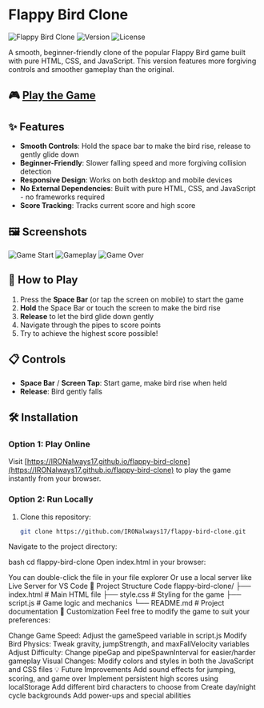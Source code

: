 # Flappy Bird Clone

![Flappy Bird Clone](https://img.shields.io/badge/Game-Flappy%20Bird%20Clone-brightgreen)
![Version](https://img.shields.io/badge/Version-1.0-blue)
![License](https://img.shields.io/badge/License-MIT-green)

A smooth, beginner-friendly clone of the popular Flappy Bird game built with pure HTML, CSS, and JavaScript. This version features more forgiving controls and smoother gameplay than the original.

## 🎮 [Play the Game](https://IRONalways17.github.io/flappy-bird-clone)

## ✨ Features

- **Smooth Controls**: Hold the space bar to make the bird rise, release to gently glide down
- **Beginner-Friendly**: Slower falling speed and more forgiving collision detection
- **Responsive Design**: Works on both desktop and mobile devices
- **No External Dependencies**: Built with pure HTML, CSS, and JavaScript - no frameworks required
- **Score Tracking**: Tracks current score and high score

## 🖼️ Screenshots

![Game Start](https://via.placeholder.com/400x300.png?text=Flappy+Bird+Start+Screen)
![Gameplay](https://via.placeholder.com/400x300.png?text=Flappy+Bird+Gameplay)
![Game Over](https://via.placeholder.com/400x300.png?text=Flappy+Bird+Game+Over)

## 🚀 How to Play

1. Press the **Space Bar** (or tap the screen on mobile) to start the game
2. **Hold** the Space Bar or touch the screen to make the bird rise
3. **Release** to let the bird glide down gently
4. Navigate through the pipes to score points
5. Try to achieve the highest score possible!

## 📋 Controls

- **Space Bar** / **Screen Tap**: Start game, make bird rise when held
- **Release**: Bird gently falls

## 🛠️ Installation

### Option 1: Play Online

Visit [https://IRONalways17.github.io/flappy-bird-clone](https://IRONalways17.github.io/flappy-bird-clone) to play the game instantly from your browser.

### Option 2: Run Locally

1. Clone this repository:
   ```bash
   git clone https://github.com/IRONalways17/flappy-bird-clone.git

Navigate to the project directory:

bash
cd flappy-bird-clone
Open index.html in your browser:

You can double-click the file in your file explorer
Or use a local server like Live Server for VS Code
🧩 Project Structure
Code
flappy-bird-clone/
├── index.html         # Main HTML file
├── style.css          # Styling for the game
├── script.js          # Game logic and mechanics
└── README.md          # Project documentation
🔧 Customization
Feel free to modify the game to suit your preferences:

Change Game Speed: Adjust the gameSpeed variable in script.js
Modify Bird Physics: Tweak gravity, jumpStrength, and maxFallVelocity variables
Adjust Difficulty: Change pipeGap and pipeSpawnInterval for easier/harder gameplay
Visual Changes: Modify colors and styles in both the JavaScript and CSS files
💡 Future Improvements
 Add sound effects for jumping, scoring, and game over
 Implement persistent high scores using localStorage
 Add different bird characters to choose from
 Create day/night cycle backgrounds
 Add power-ups and special abilities   
